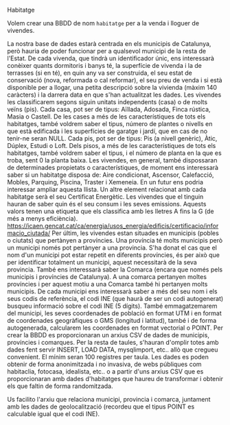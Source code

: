 Habitatge

Volem crear una BBDD de nom `habitatge` per a la venda i lloguer de vivendes.

La nostra base de dades estarà centrada en els municipis de Catalunya, però hauria de poder funcionar per a qualsevol municipi de la resta de l'Estat. 
De cada vivenda, que tindrà un identificador únic, ens interessarà conèixer quants dormitoris i banys té, la superfície de vivenda i la de terrasses (si en té), en quin any va ser construida, el seu estat de conservació (nova, reformada o cal reformar), el seu preu de venda i si està disponible per a llogar, una petita descripció sobre la vivienda (màxim 140 caràcters) i la darrera data en que s'han actualitzat les dades. 
Les vivendes les classificarem segons siguin unitats independents (casa) o de molts veïns (pis). 
Cada casa, pot ser de tipus: Aïllada, Adosada, Finca rústica, Masia o Castell. 
De les cases a més de les característiques de tots els habitatges, també voldrem saber el tipus, número de plantes o nivells en que està edificada i les superfícies de garatge i jardí, que en cas de no tenir-ne seran NULL. 
Cada pis, pot ser de tipus: Pis (a nivell genèric), Àtic, Dúplex, Estudi o Loft. 
Dels pisos, a més de les característiques de tots els habitatges, també voldrem saber el tipus, i el número de planta en la que es troba, sent 0 la planta baixa.
 Les vivendes, en general, també dispossaran de determinades propietats o característiques, de moment ens interessarà saber si un habitatge disposa de: Aire condicionat, Ascensor, Calefacció, Mobles, Parquing, Piscina, Traster i Xemeneia. En un futur ens podria interessar ampliar aquesta llista. Un altre element relacionat amb cada habitatge serà el seu Certificat Energètic. 
Les vivendes que el tinguin hauran de saber quin és el seu consum i les seves emissions. Aquests valors tenen una etiqueta que els classifica amb les lletres A fins la G (de més a menys eficiència). https://icaen.gencat.cat/ca/energia/usos_energia/edificis/certificacio/informacio_ciutada/ 
Per últim, les vivendes estan situades en municipis (pobles o ciutats) que pertànyen a províncies. Una província té molts municipis però un municipi només pot pertànyer a una provincia. S'ha donat el cas que el nom d'un municipi pot estar repetit en diferents províncies, és per això que per identificar totalment un municipi, aquest necessitarà de la seva provincia.
També ens interessarà saber la Comarca (encara que només pels municipis i províncies de Catalunya). 
A una comarca pertanyen moltes províncies i per aquest motiu a una Comarca també hi pertanyen molts municipis. 
De cada municipi ens interessarà saber a més del seu nom i els seus codis de referència, el codi INE (que haurà de ser un codi autogenerat) busqueu informació sobre el codi INE (5 dígits).
També emmagatzemarem del municipi, les seves coordenades de població en format UTM i en format de coordenades geogràfiques o GMS (longitud i latitud), també i de forma autogenerada, calcularem les coordenades en format vectorial o POINT. 
Per crear la BBDD es proporcionaran un arxius CSV de dades de municipis, províncies i comarques.
Per la resta de taules, s'hauran d'omplir totes amb dades fent servir INSERT, LOAD DATA, mysqlimport, etc.. allò que cregueu convenient.
El mínim seran 100 registres per taula. Les dades es poden obtenir de forma anonimitzada i no invasiva, de webs públiques com habitaclia, fotocasa, idealista, etc.. o a partir d'uns arxius CSV que es proporcionaran amb dades d'habitatges que haureu de transformar i obtenir els que faltin de forma randomitzada.

Us facilito l'arxiu que relaciona municipi, provincia i comarca, juntament amb les dades de geolocalització (recordeu que el tipus POINT es calculable igual que el codi INE).
